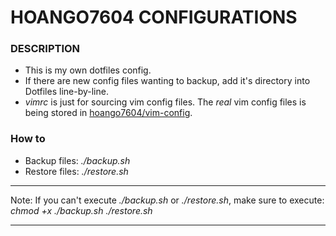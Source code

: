# HOANGO7604 CONFIGURATIONS

### DESCRIPTION
- This is my own dotfiles config.
- If there are new config files wanting to backup, add it's directory into Dotfiles line-by-line.
- *vimrc* is just for sourcing vim config files. The *real* vim config files is being stored in [hoango7604/vim-config](https://github.com/hoango7604/vim-config).

### How to
- Backup files: *./backup.sh*
- Restore files: *./restore.sh*
___
Note: If you can't execute *./backup.sh* or *./restore.sh*, make sure to execute: *chmod +x ./backup.sh ./restore.sh*
___
